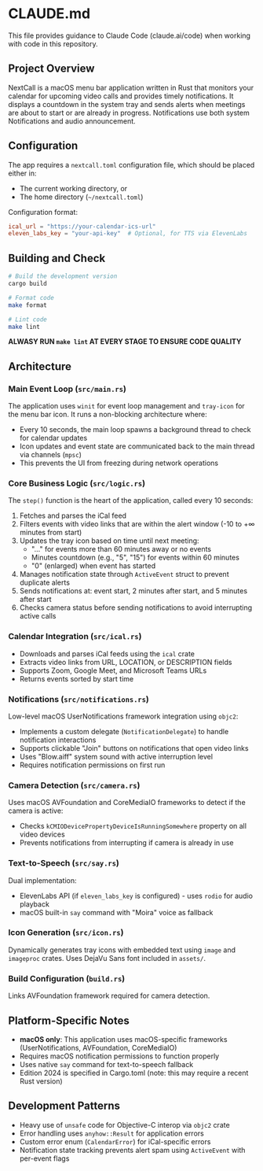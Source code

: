 # CLAUDE.md

This file provides guidance to Claude Code (claude.ai/code) when working with code in this repository.

## Project Overview

NextCall is a macOS menu bar application written in Rust that monitors your calendar for upcoming video calls and provides timely notifications. It displays a countdown in the system tray and sends alerts when meetings are about to start or are already in progress. Notifications use both system Notifications and audio announcement.

## Configuration

The app requires a `nextcall.toml` configuration file, which should be placed either in:
- The current working directory, or
- The home directory (`~/nextcall.toml`)

Configuration format:
```toml
ical_url = "https://your-calendar-ics-url"
eleven_labs_key = "your-api-key"  # Optional, for TTS via ElevenLabs
```

## Building and Check

```bash
# Build the development version
cargo build

# Format code
make format

# Lint code
make lint
```

**ALWASY RUN `make lint` AT EVERY STAGE TO ENSURE CODE QUALITY**

## Architecture

### Main Event Loop (`src/main.rs`)
The application uses `winit` for event loop management and `tray-icon` for the menu bar icon. It runs a non-blocking architecture where:
- Every 10 seconds, the main loop spawns a background thread to check for calendar updates
- Icon updates and event state are communicated back to the main thread via channels (`mpsc`)
- This prevents the UI from freezing during network operations

### Core Business Logic (`src/logic.rs`)
The `step()` function is the heart of the application, called every 10 seconds:
1. Fetches and parses the iCal feed
2. Filters events with video links that are within the alert window (-10 to +∞ minutes from start)
3. Updates the tray icon based on time until next meeting:
   - "..." for events more than 60 minutes away or no events
   - Minutes countdown (e.g., "5", "15") for events within 60 minutes
   - "0" (enlarged) when event has started
4. Manages notification state through `ActiveEvent` struct to prevent duplicate alerts
5. Sends notifications at: event start, 2 minutes after start, and 5 minutes after start
6. Checks camera status before sending notifications to avoid interrupting active calls

### Calendar Integration (`src/ical.rs`)
- Downloads and parses iCal feeds using the `ical` crate
- Extracts video links from URL, LOCATION, or DESCRIPTION fields
- Supports Zoom, Google Meet, and Microsoft Teams URLs
- Returns events sorted by start time

### Notifications (`src/notifications.rs`)
Low-level macOS UserNotifications framework integration using `objc2`:
- Implements a custom delegate (`NotificationDelegate`) to handle notification interactions
- Supports clickable "Join" buttons on notifications that open video links
- Uses "Blow.aiff" system sound with active interruption level
- Requires notification permissions on first run

### Camera Detection (`src/camera.rs`)
Uses macOS AVFoundation and CoreMediaIO frameworks to detect if the camera is active:
- Checks `kCMIODevicePropertyDeviceIsRunningSomewhere` property on all video devices
- Prevents notifications from interrupting if camera is already in use

### Text-to-Speech (`src/say.rs`)
Dual implementation:
- ElevenLabs API (if `eleven_labs_key` is configured) - uses `rodio` for audio playback
- macOS built-in `say` command with "Moira" voice as fallback

### Icon Generation (`src/icon.rs`)
Dynamically generates tray icons with embedded text using `image` and `imageproc` crates. Uses DejaVu Sans font included in `assets/`.

### Build Configuration (`build.rs`)
Links AVFoundation framework required for camera detection.

## Platform-Specific Notes

- **macOS only**: This application uses macOS-specific frameworks (UserNotifications, AVFoundation, CoreMediaIO)
- Requires macOS notification permissions to function properly
- Uses native `say` command for text-to-speech fallback
- Edition 2024 is specified in Cargo.toml (note: this may require a recent Rust version)

## Development Patterns

- Heavy use of `unsafe` code for Objective-C interop via `objc2` crate
- Error handling uses `anyhow::Result` for application errors
- Custom error enum (`CalendarError`) for iCal-specific errors
- Notification state tracking prevents alert spam using `ActiveEvent` with per-event flags
